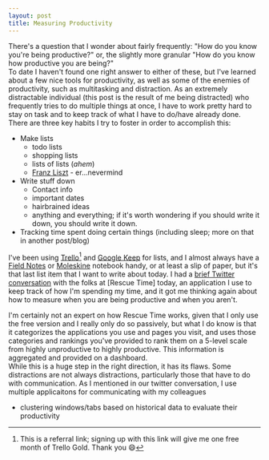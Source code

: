 ```yaml
---
layout: post
title: Measuring Productivity
---
```


There's a question that I wonder about fairly frequently: "How do you know you're being productive?" or, the slightly more granular "How do you know how productive you are being?"  
To date I haven't found one right answer to either of these, but I've learned about a few nice tools for productivity, as well as some of the enemies of productivity, such as multitasking and distraction. As an extremely distractable individual (this post is the result of me being distracted) who frequently tries to do multiple things at once, I have to work pretty hard to stay on task and to keep track of what I have to do/have already done. There are three key habits I try to foster in order to accomplish this:  
- Make lists
  - todo lists
  - shopping lists
  - lists of lists (*ahem*)
  - [Franz Liszt](https://en.wikipedia.org/wiki/Franz_Liszt) - er...nevermind
- Write stuff down 
  - Contact info
  - important dates
  - hairbrained ideas
  - anything and everything; if it's worth wondering if you should write it down, you should write it down.
- Tracking time spent doing certain things (including sleep; more on that in another post/blog)

I've been using [Trello](https://trello.com/davidginzberg/recommend)[^TrelloDisclosure] and [Google Keep](https://keep.google.com/) for lists, and I almost always have a [Field Notes](http://fieldnotesbrand.com/) or [Moleskine](http://www.moleskine.com/) notebook handy, or at least a slip of paper, but it's that last list item that I want to write about today. I had a [brief Twitter conversation](https://twitter.com/rescuetime/status/562700515847712768) with the folks at [Rescue Time] today, an application I use to keep track of how I'm spending my time, and it got me thinking again about how to measure when you are being productive and when you aren't.

I'm certainly not an expert on how Rescue Time works, given that I only use the free version and I really only do so passively, but what I do know is that it categorizes the applications you use and pages you visit, and uses those categories and rankings you've provided to rank them on a 5-level scale from highly unproductive to highly productive. This information is aggregated and provided on a dashboard.  
While this is a huge step in the right direction, it has its flaws. Some distractions are not always distractions, particularly those that have to do with communication. As I mentioned in our twitter conversation, I use multiple applicaitons for communicating with my colleagues

[^TrelloDisclosure]:   This is a referral link; signing up with this link will give me one free month of Trello Gold. Thank you :smile:


- clustering windows/tabs based on historical data to evaluate their productivity
